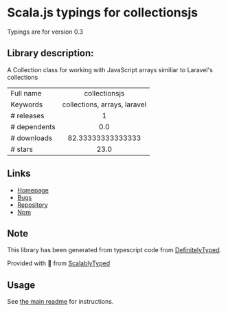 
# Scala.js typings for collectionsjs

Typings are for version 0.3

## Library description:
A Collection class for working with JavaScript arrays similiar to Laravel's collections

|                    |                 |
| ------------------ | :-------------: |
| Full name          | collectionsjs |
| Keywords           | collections, arrays, laravel |
| # releases         | 1 |
| # dependents       | 0.0 |
| # downloads        | 82.33333333333333 |
| # stars            | 23.0 |

## Links
- [Homepage](https://github.com/logaretm/collectionsjs#readme)
- [Bugs](https://github.com/logaretm/collectionsjs/issues)
- [Repository](https://github.com/logaretm/collectionsjs)
- [Npm](https://www.npmjs.com/package/collectionsjs)
    


## Note
This library has been generated from typescript code from [DefinitelyTyped](https://definitelytyped.org).

Provided with :purple_heart: from [ScalablyTyped](https://github.com/oyvindberg/ScalablyTyped)

## Usage
See [the main readme](../../readme.md) for instructions.


